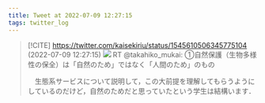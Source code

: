 ```yaml
---
title: Tweet at 2022-07-09 12:27:15
tags: twitter_log
---
```


> [!CITE] https://twitter.com/kaisekiriu/status/1545610506345775104 (2022-07-09 12:27:15)
> ![](https://twitter.com/kaisekiriu/status/1545610506345775104)
> RT @takahiko_mukai: ①自然保護（生物多様性の保全）は「自然のため」ではなく「人間のため」のもの
> 
> 　生態系サービスについて説明して，この大前提を理解してもらうようにしているのだけど，自然のためだと思っていたという学生は結構います．

